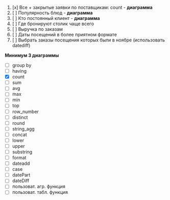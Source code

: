 1) [x] Все + закрытые заявки по поставщикам: count - **диаграмма**
2) [ ] Популярность блюд - **диаграмма**
3) [ ] Кто постоянный клиент - **диаграмма**
4) [ ] Где бронируют столик чаще всего
5) [ ] Выручка по заказам
6) [ ] Даты посещений в более приятном формате
7) [ ] Выбрать заказы посещения которых были в ноябре (использовать datediff)

**Минимум 3 диаграммы**

- [ ] group by
- [ ] having
- [x] count
- [ ] sum
- [ ] avg
- [ ] max
- [ ] min
- [ ] top
- [ ] row_number
- [ ] distinct
- [ ] round
- [ ] string_agg
- [ ] concat
- [ ] lower
- [ ] upper
- [ ] substring
- [ ] format
- [ ] dateadd
- [ ] case
- [ ] datePart
- [ ] dateDiff
- [ ] пользоват. агр. функция
- [ ] пользоват. табл. функция